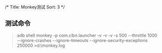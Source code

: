 /*
 Title: Monkey测试
 Sort: 3
 */

## 测试命令  
>adb shell monkey -p com.cibn.launcher -v -v -v -s 500 --throttle 1000  --ignore-crashes --ignore-timeouts --ignore-security-exceptions 250000 >d:\monkey.log
